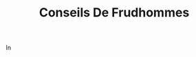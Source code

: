 ---
title: Conseils De Frudhommes
letter: C
permalink: "/definitions/bld-conseils-de-frudhommes.html"
body: In
published_at: '2018-07-07'
source: Black's Law Dictionary 2nd Ed (1910)
layout: post
---